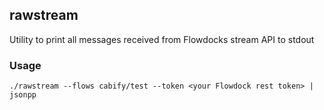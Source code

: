 ## rawstream

Utility to print all messages received from Flowdocks stream API to stdout

### Usage

    ./rawstream --flows cabify/test --token <your Flowdock rest token> | jsonpp

